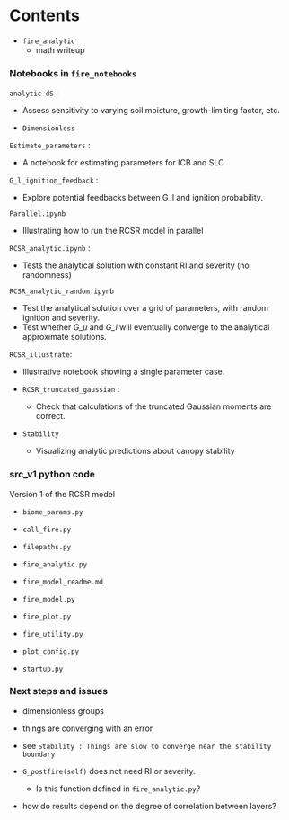 
# Contents

- `fire_analytic`
  - math writeup



### Notebooks in `fire_notebooks`

`analytic-dS` :
- Assess sensitivity to varying soil moisture, growth-limiting factor, etc.

- `Dimensionless`

`Estimate_parameters` :
- A notebook for estimating parameters for ICB and SLC


`G_l_ignition_feedback` :
- Explore potential feedbacks between G_l and ignition probability.


`Parallel.ipynb`
- Illustrating how to run the RCSR model in parallel

`RCSR_analytic.ipynb` :
- Tests the analytical solution with constant RI and severity (no randomness)


`RCSR_analytic_random.ipynb`
-  Test the analytical solution over a  grid of parameters, with random ignition and severity.
 - Test whether _G\_u_ and _G\_l_ will eventually converge to the analytical approximate solutions.

`RCSR_illustrate`:
-  Illustrative notebook showing a single parameter case.


- `RCSR_truncated_gaussian` :
   - Check that calculations of the truncated Gaussian moments are correct.


- `Stability`
  - Visualizing analytic predictions about canopy stability



### src_v1 python code

Version 1 of the RCSR model

- `biome_params.py`

- `call_fire.py`

- `filepaths.py`

- `fire_analytic.py`

- `fire_model_readme.md`

- `fire_model.py`

- `fire_plot.py`

- `fire_utility.py`

- `plot_config.py`

- `startup.py`



###  Next steps and issues

-  dimensionless groups

-  things are converging with an error
  -  see `Stability : Things are slow to converge near the stability boundary`

-  `G_postfire(self)` does not need RI or severity.
      - Is this function defined in `fire_analytic.py`?

- how do results depend on the degree of correlation between layers?
